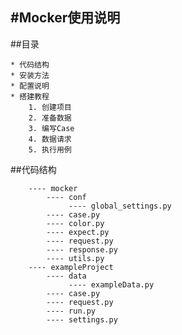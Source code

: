#Mocker使用说明
---

##目录

    * 代码结构
    * 安装方法
    * 配置说明
    * 搭建教程
        1. 创建项目
        2. 准备数据
        3. 编写Case
        4. 数据请求
        5. 执行用例

##代码结构

```
    ---- mocker
        ---- conf
             ---- global_settings.py
        ---- case.py
        ---- color.py
        ---- expect.py
        ---- request.py
        ---- response.py
        ---- utils.py
    ---- exampleProject
        ---- data
             ---- exampleData.py
        ---- case.py
        ---- request.py
        ---- run.py
        ---- settings.py
```
